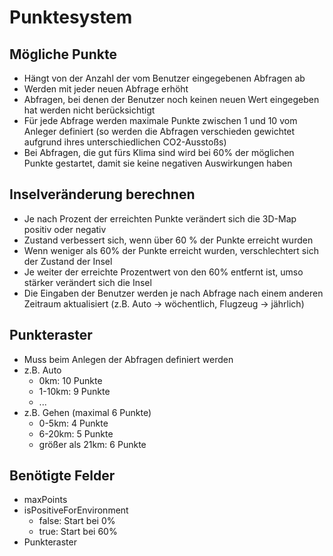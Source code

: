 # Punktesystem

## Mögliche Punkte
- Hängt von der Anzahl der vom Benutzer eingegebenen Abfragen ab
- Werden mit jeder neuen Abfrage erhöht
- Abfragen, bei denen der Benutzer noch keinen neuen Wert eingegeben hat werden nicht berücksichtigt
- Für jede Abfrage werden maximale Punkte zwischen 1 und 10 vom Anleger definiert (so werden die Abfragen verschieden gewichtet aufgrund ihres unterschiedlichen CO2-Ausstoßs)
- Bei Abfragen, die gut fürs Klima sind wird bei 60% der möglichen Punkte gestartet, damit sie keine negativen Auswirkungen haben

## Inselveränderung berechnen
- Je nach Prozent der erreichten Punkte verändert sich die 3D-Map positiv oder negativ
- Zustand verbessert sich, wenn über 60 % der Punkte erreicht wurden
- Wenn weniger als 60% der Punkte erreicht wurden, verschlechtert sich der Zustand der Insel
- Je weiter der erreichte Prozentwert von den 60% entfernt ist, umso stärker verändert sich die Insel
- Die Eingaben der Benutzer werden je nach Abfrage nach einem anderen Zeitraum aktualisiert (z.B. Auto -> wöchentlich, Flugzeug -> jährlich)

## Punkteraster
- Muss beim Anlegen der Abfragen definiert werden
- z.B. Auto
    - 0km: 10 Punkte
    - 1-10km: 9 Punkte
    - ...
- z.B. Gehen (maximal 6 Punkte)
    - 0-5km: 4 Punkte
    - 6-20km: 5 Punkte
    - größer als 21km: 6 Punkte

## Benötigte Felder
- maxPoints
- isPositiveForEnvironment
    - false: Start bei 0%
    - true: Start bei 60%
- Punkteraster
